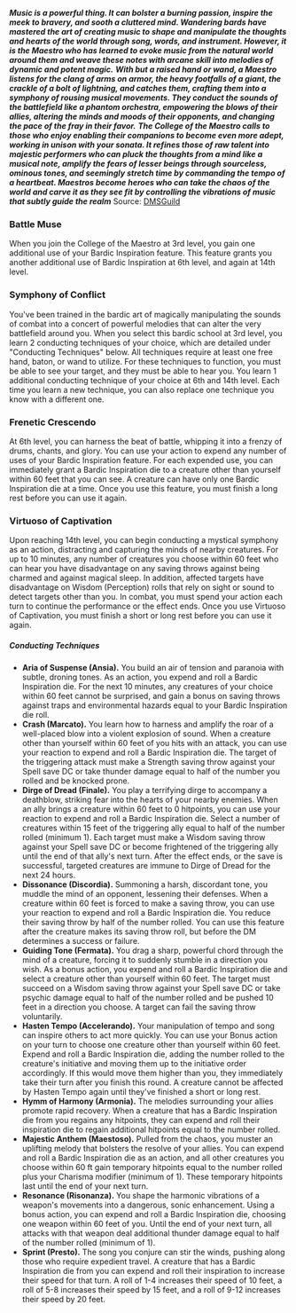 ***Music is a powerful thing. It can bolster a burning passion, inspire the meek to bravery, and sooth a cluttered mind. Wandering bards have mastered the art of creating music to shape and manipulate the thoughts and hearts of the world through song, words, and instrument. However, it is the Maestro who has learned to evoke music from the natural world around them and weave these notes with arcane skill into melodies of dynamic and potent magic.***
***With but a raised hand or wand, a Maestro listens for the clang of arms on armor, the heavy footfalls of a giant, the crackle of a bolt of lightning, and catches them, crafting them into a symphony of rousing musical movements. They conduct the sounds of the battlefield like a phantom orchestra, empowering the blows of their allies, altering the minds and moods of their opponents, and changing the pace of the fray in their favor.***
***The College of the Maestro calls to those who enjoy enabling their companions to become even more adept, working in unison with your sonata. It refines those of raw talent into majestic performers who can pluck the thoughts from a mind like a musical note, amplify the fears of lesser beings through sourceless, ominous tones, and seemingly stretch time by commanding the tempo of a heartbeat. Maestros become heroes who can take the chaos of the world and carve it as they see fit by controlling the vibrations of music that subtly guide the realm***
Source: [DMSGuild](https://www.dmsguild.com/product/183630/College-of-the-Maestro--Bard-College-Option)
### Battle Muse
When you join the College of the Maestro at 3rd level, you gain one additional use of your Bardic Inspiration feature.
This feature grants you another additional use of Bardic Inspiration at 6th level, and again at 14th level.
### Symphony of Conflict
You've been trained in the bardic art of magically manipulating the sounds of combat into a concert of powerful melodies that can alter the very battlefield around you.
When you select this bardic school at 3rd level, you learn 2 conducting techniques of your choice, which are detailed under "Conducting Techniques" below. All techniques require at least one free hand, baton, or wand to utilize. For these techniques to function, you must be able to see your target, and they must be able to hear you.
You learn 1 additional conducting technique of your choice at 6th and 14th level. Each time you learn a new technique, you can also replace one technique you know with a different one.
### Frenetic Crescendo
At 6th level, you can harness the beat of battle, whipping it into a frenzy of drums, chants, and glory. You can use your action to expend any number of uses of your Bardic Inspiration feature. For each expended use, you can immediately grant a Bardic Inspiration die to a creature other than yourself within 60 feet that you can see. A creature can have only one Bardic Inspiration die at a time.
Once you use this feature, you must finish a long rest before you can use it again.
### Virtuoso of Captivation
Upon reaching 14th level, you can begin conducting a mystical symphony as an action, distracting and capturing the minds of nearby creatures. For up to 10 minutes, any number of creatures you choose within 60 feet who can hear you have disadvantage on any saving throws against being charmed and against magical sleep.
In addition, affected targets have disadvantage on Wisdom (Perception) rolls that rely on sight or sound to detect targets other than you.
In combat, you must spend your action each turn to continue the performance or the effect ends. Once you use Virtuoso of Captivation, you must finish a short or long rest before you can use it again.
##### Conducting Techniques
* **Aria of Suspense (Ansia).** You build an air of tension and paranoia with subtle, droning tones. As an action, you expend and roll a Bardic Inspiration die. For the next 10 minutes, any creatures of your choice within 60 feet cannot be surprised, and gain a bonus on saving throws against traps and environmental hazards equal to your Bardic Inspiration die roll.
* **Crash (Marcato).** You learn how to harness and amplify the roar of a well-placed blow into a violent explosion of sound. When a creature other than yourself within 60 feet of you hits with an attack, you can use your reaction to expend and roll a Bardic Inspiration die. The target of the triggering attack must make a Strength saving throw against your Spell save DC or take thunder damage equal to half of the number you rolled and be knocked prone.
* **Dirge of Dread (Finale).** You play a terrifying dirge to accompany a deathblow, striking fear into the hearts of your nearby enemies. When an ally brings a creature within 60 feet to 0 hitpoints, you can use your reaction to expend and roll a Bardic Inspiration die. Select a number of creatures within 15 feet of the triggering ally equal to half of the number rolled (minimum 1). Each target must make a Wisdom saving throw against your Spell save DC or become frightened of the triggering ally until the end of that ally's next turn. After the effect ends, or the save is successful, targeted creatures are immune to Dirge of Dread for the next 24 hours.
* **Dissonance (Discordia).** Summoning a harsh, discordant tone, you muddle the mind of an opponent, lessening their defenses. When a creature within 60 feet is forced to make a saving throw, you can use your reaction to expend and roll a Bardic Inspiration die. You reduce their saving throw by half of the number rolled. You can use this feature after the creature makes its saving throw roll, but before the DM determines a success or failure.
* **Guiding Tone (Fermata).** You drag a sharp, powerful chord through the mind of a creature, forcing it to suddenly stumble in a direction you wish. As a bonus action, you expend and roll a Bardic Inspiration die and select a creature other than yourself within 60 feet. The target must succeed on a Wisdom saving throw against your Spell save DC or take psychic damage equal to half of the number rolled and be pushed 10 feet in a direction you choose. A target can fail the saving throw voluntarily.
* **Hasten Tempo (Accelerando).** Your manipulation of tempo and song can inspire others to act more quickly. You can use your Bonus action on your turn to choose one creature other than yourself within 60 feet. Expend and roll a Bardic Inspiration die, adding the number rolled to the creature's initiative and moving them up to the initiative order accordingly. If this would move them higher than you, they immediately take their turn after you finish this round. A creature cannot be affected by Hasten Tempo again until they've finished a short or long rest.
* **Hymm of Harmony (Armonia).** The melodies surrounding your allies promote rapid recovery. When a creature that has a Bardic Inspiration die from you regains any hitpoints, they can expend and roll their inspiration die to regain additional hitpoints equal to the number rolled.
* **Majestic Anthem (Maestoso).** Pulled from the chaos, you muster an uplifting melody that bolsters the resolve of your allies. You can expend and roll a Bardic Inspiration die as an action, and all other creatures you choose within 60 ft gain temporary hitpoints equal to the number rolled plus your Charisma modifier (minimum of 1). These temporary hitpoints last until the end of your next turn.
* **Resonance (Risonanza).** You shape the harmonic vibrations of a weapon's movements into a dangerous, sonic enhancement. Using a bonus action, you can expend and roll a Bardic Inspiration die, choosing one weapon within 60 feet of you. Until the end of your next turn, all attacks with that weapon deal additional thunder damage equal to half of the number rolled (minimum of 1).
* **Sprint (Presto).** The song you conjure can stir the winds, pushing along those who require expedient travel. A creature that has a Bardic Inspiration die from you can expend and roll their inspiration to increase their speed for that turn. A roll of 1-4 increases their speed of 10 feet, a roll of 5-8 increases their speed by 15 feet, and a roll of 9-12 increases their speed by 20 feet.